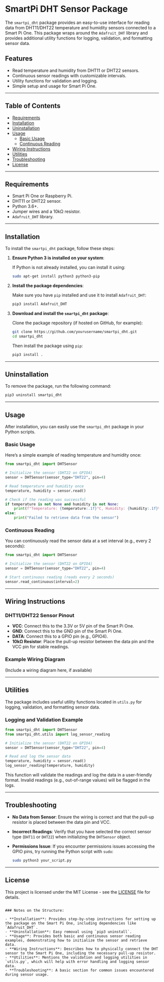 # SmartPi DHT Sensor Package

The `smartpi_dht` package provides an easy-to-use interface for reading data from DHT11/DHT22 temperature and humidity sensors connected to a Smart Pi One. This package wraps around the `Adafruit_DHT` library and provides additional utility functions for logging, validation, and formatting sensor data.

## Features

- Read temperature and humidity from DHT11 or DHT22 sensors.
- Continuous sensor readings with customizable intervals.
- Utility functions for validation and logging.
- Simple setup and usage for Smart Pi One.

---

## Table of Contents

- [Requirements](#requirements)
- [Installation](#installation)
- [Uninstallation](#uninstallation)
- [Usage](#usage)
  - [Basic Usage](#basic-usage)
  - [Continuous Reading](#continuous-reading)
- [Wiring Instructions](#wiring-instructions)
- [Utilities](#utilities)
- [Troubleshooting](#troubleshooting)
- [License](#license)

---

## Requirements

- Smart Pi One or Raspberry Pi.
- DHT11 or DHT22 sensor.
- Python 3.6+.
- Jumper wires and a 10kΩ resistor.
- `Adafruit_DHT` library.

---

## Installation

To install the `smartpi_dht` package, follow these steps:

1. **Ensure Python 3 is installed on your system**:

   If Python is not already installed, you can install it using:

   ```bash
   sudo apt-get install python3 python3-pip
   ```

2. **Install the package dependencies**:

   Make sure you have `pip` installed and use it to install `Adafruit_DHT`:

   ```bash
   pip3 install Adafruit_DHT
   ```

3. **Download and install the `smartpi_dht` package**:

   Clone the package repository (if hosted on GitHub, for example):

   ```bash
   git clone https://github.com/yourusername/smartpi_dht.git
   cd smartpi_dht
   ```

   Then install the package using `pip`:

   ```bash
   pip3 install .
   ```

---

## Uninstallation

To remove the package, run the following command:

```bash
pip3 uninstall smartpi_dht
```

---

## Usage

After installation, you can easily use the `smartpi_dht` package in your Python scripts.

### Basic Usage

Here’s a simple example of reading temperature and humidity once:

```python
from smartpi_dht import DHTSensor

# Initialize the sensor (DHT22 on GPIO4)
sensor = DHTSensor(sensor_type="DHT22", pin=4)

# Read temperature and humidity once
temperature, humidity = sensor.read()

# Check if the reading was successful
if temperature is not None and humidity is not None:
    print(f"Temperature: {temperature:.1f}°C, Humidity: {humidity:.1f}%")
else:
    print("Failed to retrieve data from the sensor")
```

### Continuous Reading

You can continuously read the sensor data at a set interval (e.g., every 2 seconds):

```python
from smartpi_dht import DHTSensor

# Initialize the sensor (DHT22 on GPIO4)
sensor = DHTSensor(sensor_type="DHT22", pin=4)

# Start continuous reading (reads every 2 seconds)
sensor.read_continuous(interval=2)
```

---

## Wiring Instructions

### DHT11/DHT22 Sensor Pinout

- **VCC**: Connect this to the 3.3V or 5V pin of the Smart Pi One.
- **GND**: Connect this to the GND pin of the Smart Pi One.
- **DATA**: Connect this to a GPIO pin (e.g., GPIO4).
- **10kΩ Resistor**: Place the pull-up resistor between the data pin and the VCC pin for stable readings.

### Example Wiring Diagram

(Include a wiring diagram here, if available)

---

## Utilities

The package includes useful utility functions located in `utils.py` for logging, validation, and formatting sensor data.

### Logging and Validation Example

```python
from smartpi_dht import DHTSensor
from smartpi_dht.utils import log_sensor_reading

# Initialize the sensor (DHT22 on GPIO4)
sensor = DHTSensor(sensor_type="DHT22", pin=4)

# Read and log the sensor data
temperature, humidity = sensor.read()
log_sensor_reading(temperature, humidity)
```

This function will validate the readings and log the data in a user-friendly format. Invalid readings (e.g., out-of-range values) will be flagged in the logs.

---

## Troubleshooting

- **No Data from Sensor**: Ensure the wiring is correct and that the pull-up resistor is placed between the data pin and VCC.
- **Incorrect Readings**: Verify that you have selected the correct sensor type (`DHT11` or `DHT22`) when initializing the `DHTSensor` object.
- **Permissions Issue**: If you encounter permissions issues accessing the GPIO pins, try running the Python script with `sudo`:

  ```bash
  sudo python3 your_script.py
  ```

---

## License

This project is licensed under the MIT License - see the [LICENSE](LICENSE) file for details.

```

### Notes on the Structure:

- **Installation**: Provides step-by-step instructions for setting up the package on the Smart Pi One, including dependencies like `Adafruit_DHT`.
- **Uninstallation**: Easy removal using `pip3 uninstall`.
- **Usage**: Provides both basic and continuous sensor reading examples, demonstrating how to initialize the sensor and retrieve data.
- **Wiring Instructions**: Describes how to physically connect the DHT sensor to the Smart Pi One, including the necessary pull-up resistor.
- **Utilities**: Mentions the validation and logging utilities in `utils.py`, which will help with error handling and logging sensor data.
- **Troubleshooting**: A basic section for common issues encountered during sensor usage.

